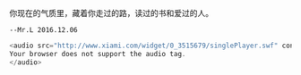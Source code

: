 你现在的气质里，藏着你走过的路，读过的书和爱过的人。

`--Mr.L 2016.12.06`

```js
<audio src="http://www.xiami.com/widget/0_3515679/singlePlayer.swf" controls="controls">
Your browser does not support the audio tag.
</audio>
```




